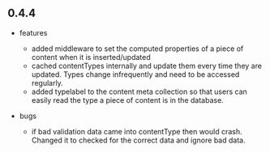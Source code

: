 ## 0.4.4

* features
    * added middleware to set the computed properties of a piece of content when it is inserted/updated
    * cached contentTypes internally and update them every time they are updated. Types change infrequently and need to be accessed regularly.
    * added typelabel to the content meta collection so that users can easily read the type a piece of content is in the database.

* bugs
    * if bad validation data came into contentType then would crash. Changed it to checked for the correct data and ignore bad data.